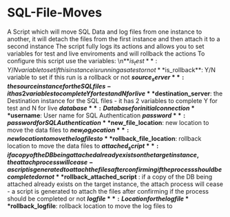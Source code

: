 # SQL-File-Moves
A Script which will move SQL Data and log files from one instance to another, it will detach the files from the first instance and then attach it to a second instance
The script fully logs its actions and allows you to set variables for test and live enviroments and will rollback the actions 
To configure this script use the variables:
\n**$is_test**: Y/N variable to set if this instance is running as a test or not 
**$is_rollback**: Y/N variable to set if this run is a rollback or not 
**$source_server**: the source instance for the SQL files - it has 2 variables to complete Y for test and N for live 
**$destination_server**: the Destination instance for the SQL files - it has 2 variables to complete Y for test and N for live 
**$database**: Database for initial connection
**$username**: User name for SQL Authentication
**$password**: password for SQL Authentication 
**$new_file_location**: new location to move the data files to 
**$new_log_location**: new location to move the log files to 
**$rollback_file_location**: rollback location to move the data files to 
**$attached_script **: if a copy of the DB being attached already exists on the target instance, the attach process will cease - a script is generated to attach the files after confirming if the process should be completed or not 
**$rollback_attached_script** : if a copy of the DB being attached already exists on the target instance, the attach process will cease - a script is generated to attach the files after confirming if the process should be completed or not 
**$logfile**: Location for the logfile 
**$rollback_logfile**: rollback location to move the log files to 

